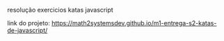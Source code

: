 resolução exercicios katas javascript

link do projeto: https://math2systemsdev.github.io/m1-entrega-s2-katas-de-javascript/
